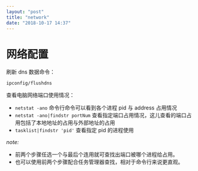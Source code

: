 ```yaml
---
layout: "post"
title: "network"
date: "2018-10-17 14:37"
---
```


# 网络配置

刷新 dns 数据命令：
```
ipconfig/flushdns
```

查看电脑网络端口使用情况：
- `netstat -ano` 命令行命令可以看到各个进程 pid 与 address 占用情况
- `netstat -ano|findstr portNum` 查看指定端口占用情况，这儿查看的端口占用包括了本地地址的占用与外部地址的占用
- `tasklist|findstr 'pid'` 查看指定 pid 的进程使用

 _note:_
 - 前两个步骤任选一个与最后个连用就可查找出端口被哪个进程给占用。
- 也可以使用前两个步骤配合任务管理器查找，相对于命令行来说更直观。
